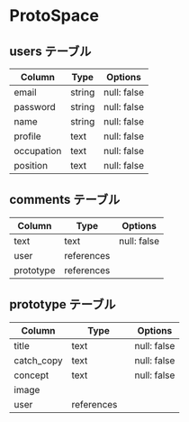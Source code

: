 # ProtoSpace

## users テーブル

| Column    | Type   | Options     |
| --------- | ------ | ----------- |
| email     | string | null: false | 
| password  | string | null: false | 
| name      | string | null: false |
| profile   | text   | null: false |
| occupation| text   | null: false |
| position  | text   | null: false |
## comments テーブル

| Column    | Type       | Options     |
| --------- | ---------- | ----------- |
| text      | text       | null: false |
| user      | references |             |
| prototype | references |             |
 
## prototype テーブル

| Column     | Type       | Options     |
| ---------- | ---------- | ----------- |
| title      | text       | null: false |
| catch_copy | text       | null: false |
| concept    | text       | null: false |
| image      | 　　　　　　 |             |
| user       | references |             |
